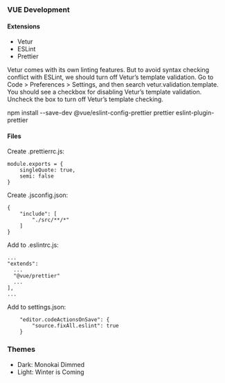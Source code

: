 
### VUE Development
#### Extensions
- Vetur
- ESLint
- Prettier

Vetur comes with its own linting features. But to avoid syntax checking conflict with ESLint, we should turn off Vetur’s template validation. Go to Code > Preferences > Settings, and then search vetur.validation.template. You should see a checkbox for disabling Vetur’s template validation. Uncheck the box to turn off Vetur’s template checking.

npm install --save-dev @vue/eslint-config-prettier prettier eslint-plugin-prettier

#### Files
Create .prettierrc.js:
```
module.exports = {
    singleQuote: true,
    semi: false
}
```
Create .jsconfig.json:
```
{
    "include": [
        "./src/**/*"
    ]
}
```
Add to .eslintrc.js:
```
...
"extends":
  ...
  "@vue/prettier"
  ...
],
...
```
Add to settings.json:
```
    "editor.codeActionsOnSave": {
        "source.fixAll.eslint": true
    }
```

### Themes
- Dark: Monokai Dimmed
- Light: Winter is Coming
